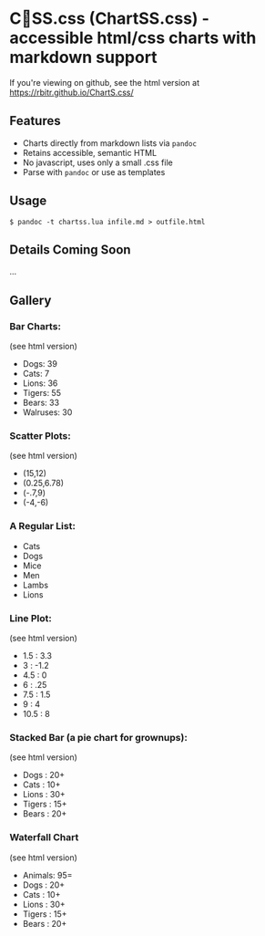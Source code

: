 # C💚SS.css (ChartSS.css) - accessible html/css charts with markdown support

If you're viewing on github, see the html version at <https://rbitr.github.io/ChartS.css/>

## Features

- Charts directly from markdown lists via `pandoc`
- Retains accessible, semantic HTML
- No javascript, uses only a small .css file
- Parse with `pandoc` or use as templates

## Usage

```
$ pandoc -t chartss.lua infile.md > outfile.html
```

## Details Coming Soon
...

## Gallery 

### Bar Charts:
(see html version)

- Dogs: 39 
- Cats: 7
- Lions: 36
- Tigers: 55
- Bears: 33
- Walruses: 30

### Scatter Plots:
(see html version)

- (15,12)
- (0.25,6.78)
- (-.7,9)
- (-4,-6)


### A Regular List:

* Cats
* Dogs
* Mice
* Men
* Lambs
* Lions



### Line Plot:
(see html version)

* 1.5 : 3.3
* 3 : -1.2
* 4.5 : 0
* 6 : .25
* 7.5 : 1.5
* 9 : 4
* 10.5 : 8

### Stacked Bar (a pie chart for grownups):
(see html version)

* Dogs : 20+
* Cats : 10+
* Lions : 30+
* Tigers : 15+
* Bears : 20+

### Waterfall Chart
(see html version)

* Animals: 95=
* Dogs : 20+
* Cats : 10+
* Lions : 30+
* Tigers : 15+
* Bears : 20+

